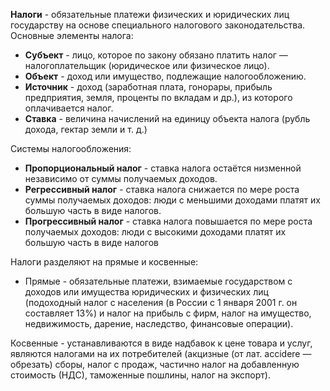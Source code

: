 **Налоги** - обязательные платежи физических и юридических лиц государству на основе специального налогового законодательства.  
Основные элементы налога:
- **Субъект** - лицо, которое по закону обязано платить налог — налогоплательщик (юридическое или физическое лицо).
- **Объект** - доход или имущество, подлежащие налогообложению.
- **Источник** - доход (заработная плата, гонорары, прибыль предприятия, земля, проценты по вкладам и др.), из которого оплачивается налог.
- **Ставка** - величина начислений на единицу объекта налога (рубль дохода, гектар земли и т. д.)
  
Системы налогообложения:
- **Пропорциональный налог** - ставка налога остаётся низменной независимо от суммы получаемых доходов.
- **Регрессивный налог** - ставка налога снижается по мере роста суммы получаемых доходов: люди с меньшими доходами платят их большую часть в виде налогов.
- **Прогрессивный налог** - ставка налога повышается по мере роста получаемых доходов: люди с высокими доходами платят их большую часть в виде налогов
  
Налоги разделяют на прямые и косвенные:
- Прямые - обязательные платежи, взимаемые государством с доходов или имущества юридических и физических лиц (подоходный налог с населения (в России с 1 января 2001 г. он составляет 13%) и налог на прибыль с фирм, налог на имущество, недвижимость, дарение, наследство, финансовые операции).

Косвенные - устанавливаются в виде надбавок к цене товара и услуг, являются налогами на их потребителей (акцизные (от лат. accidere — обрезать) сборы, налог с продаж, частично налог на добавленную стоимость (НДС), таможенные пошлины, налог на экспорт).
